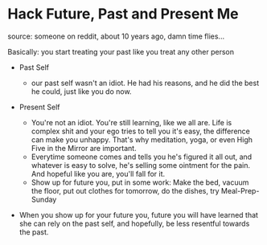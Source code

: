 # Hack Future, Past and Present Me

source: someone on reddit, about 10 years ago, damn time flies... 

Basically: you start treating your past like you treat any other person

* Past Self
  * our past self wasn't an idiot. He had his reasons, and he did the best he could, just like you do now.

* Present Self
  * You're not an idiot. You're still learning, like we all are. Life is complex shit and your ego tries to tell you it's easy, the difference can make you unhappy. That's why meditation, yoga, or even High Five in the Mirror are important. 
  * Everytime someone comes and tells you he's figured it all out, and whatever is easy to solve, he's selling some ointment for the pain. And hopeful like you are, you'll fall for it.
  * Show up for future you, put in some work: Make the bed, vacuum the floor, put out clothes for tomorrow, do the dishes, try Meal-Prep-Sunday

* When you show up for your future you, future you will have learned that she can rely on the past self, and hopefully, be less resentful towards the past.
